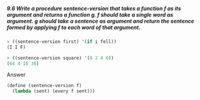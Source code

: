 ##### 9.6  Write a procedure sentence-version that takes a function f as its argument and returns a function g. f should take a single word as argument. g should take a sentence as argument and return the sentence formed by applying f to each word of that argument.
```Scheme
> ((sentence-version first) '(if i fell))
(I I F)

> ((sentence-version square) '(8 2 4 6))
(64 4 16 36)
```

Answer

```Scheme
(define (sentence-version f)
  (lambda (sent) (every f sent)))
```

